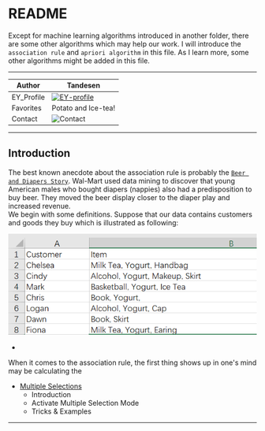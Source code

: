 README
===========================
Except for machine learning algorithms introduced in another folder, there are some other algorithms which may help our work. I will introduce the `association rule` and `apriori algorithm` in this file. As I learn more, some other algorithms might be added in this file.

****

|Author|Tandesen|
|---|---
|EY_Profile|[![EY-profile]][homepage]
|Favorites|Potato and Ice-tea!
|Contact|![Contact]


****
## Introduction
The best known anecdote about the association rule is probably the [`Beer and Diapers Story`](https://jborden.com/2018/12/07/beer-and-diapers-the-perfect-couple/). Wal-Mart used data mining to discover that young American males who bought diapers (nappies) also had a predisposition to buy beer. They moved the beer display closer to the diaper play and increased revenue.  
We begin with some definitions. Suppose that our data contains customers and goods they buy which is illustrated as following:  

![小精灵吞掉了图片！](association_rule.PNG)  

* 
When it comes to the association rule, the first thing shows up in one's mind may be calculating the 

* [Multiple Selections](#multiple-selections)
    * Introduction
    * Activate Multiple Selection Mode
    * Tricks & Examples

--------------------------------
[homepage]:https://people.ey.com/PersonImmersive.aspx?accountname=i%3A0%23%2Ef%7Cmembership%7Cmark%2Es%2Etan%40cn%2Eey%2Ecom "My real name is Tandesen! Bazinga!"
[EY-profile]:https://img.shields.io/badge/Tandesen-EY__Profile-blue
[Contact]:https://img.shields.io/badge/Wechat-markts28-brightgreen "Add me beauties!"
